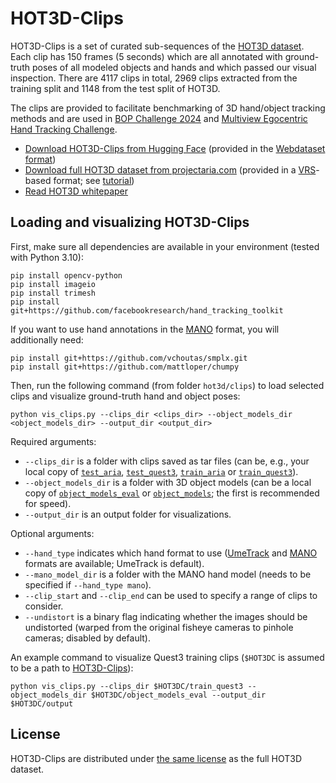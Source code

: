 # HOT3D-Clips

HOT3D-Clips is a set of curated sub-sequences of the [HOT3D dataset](https://facebookresearch.github.io/hot3d/).
Each clip has 150 frames (5 seconds) which are all annotated with ground-truth poses of all modeled objects and hands and which passed our visual inspection.
There are 4117 clips in total, 2969 clips extracted from the training split and 1148 from the test split of HOT3D.

The clips are provided to facilitate benchmarking of 3D hand/object tracking methods and are used in [BOP Challenge 2024](https://bop.felk.cvut.cz/challenges/bop-challenge-2024) and [Multiview Egocentric Hand Tracking Challenge](https://github.com/facebookresearch/hand_tracking_toolkit?tab=readme-ov-file#evaluation).

- [Download HOT3D-Clips from Hugging Face](https://huggingface.co/datasets/bop-benchmark/datasets/tree/main/hot3d) (provided in the [Webdataset format](https://github.com/webdataset/webdataset))
- [Download full HOT3D dataset from projectaria.com](https://www.projectaria.com/datasets/hot3D/) (provided in a [VRS](https://github.com/facebookresearch/vrs)-based format; see [tutorial](https://github.com/facebookresearch/hot3d/blob/main/hot3d/HOT3D_Tutorial.ipynb))
- [Read HOT3D whitepaper](https://arxiv.org/pdf/2406.09598)


## Loading and visualizing HOT3D-Clips

First, make sure all dependencies are available in your environment (tested with Python 3.10):
```
pip install opencv-python
pip install imageio
pip install trimesh
pip install git+https://github.com/facebookresearch/hand_tracking_toolkit
```

If you want to use hand annotations in the [MANO](https://github.com/facebookresearch/hot3d?tab=readme-ov-file#mano) format, you will additionally need:
```
pip install git+https://github.com/vchoutas/smplx.git
pip install git+https://github.com/mattloper/chumpy
```

Then, run the following command (from folder `hot3d/clips`) to load selected clips and visualize ground-truth hand and object poses:
```
python vis_clips.py --clips_dir <clips_dir> --object_models_dir <object_models_dir> --output_dir <output_dir>
```
Required arguments:
- `--clips_dir` is a folder with clips saved as tar files (can be, e.g., your local copy of [`test_aria`](https://huggingface.co/datasets/bop-benchmark/datasets/tree/main/hot3d/test_aria), [`test_quest3`](https://huggingface.co/datasets/bop-benchmark/datasets/tree/main/hot3d/test_quest3), [`train_aria`](https://huggingface.co/datasets/bop-benchmark/datasets/tree/main/hot3d/train_aria) or [`train_quest3`](https://huggingface.co/datasets/bop-benchmark/datasets/tree/main/hot3d/train_quest3)).
- `--object_models_dir` is a folder with 3D object models (can be a local copy of [`object_models_eval`](https://huggingface.co/datasets/bop-benchmark/datasets/tree/main/hot3d/object_models_eval) or [`object_models`](https://huggingface.co/datasets/bop-benchmark/datasets/tree/main/hot3d/object_models); the first is recommended for speed).
- `--output_dir` is an output folder for visualizations.

Optional arguments:
- `--hand_type` indicates which hand format to use ([UmeTrack](https://dl.acm.org/doi/pdf/10.1145/3550469.3555378) and [MANO](https://github.com/facebookresearch/hot3d?tab=readme-ov-file#mano) formats are available; UmeTrack is default).
- `--mano_model_dir` is a folder with the MANO hand model (needs to be specified if `--hand_type mano`).
- `--clip_start` and `--clip_end` can be used to specify a range of clips to consider.
- `--undistort` is a binary flag indicating whether the images should be undistorted (warped from the original fisheye cameras to pinhole cameras; disabled by default).

An example command to visualize Quest3 training clips (`$HOT3DC` is assumed to be a path to [HOT3D-Clips](https://huggingface.co/datasets/bop-benchmark/datasets/tree/main/hot3d)):
```
python vis_clips.py --clips_dir $HOT3DC/train_quest3 --object_models_dir $HOT3DC/object_models_eval --output_dir $HOT3DC/output
```

## License

HOT3D-Clips are distributed under [the same license](https://github.com/facebookresearch/hot3d?tab=readme-ov-file#license) as the full HOT3D dataset.
